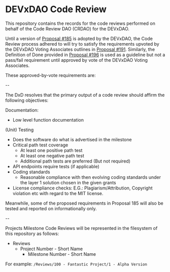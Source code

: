 # DEVxDAO Code Review

This repository contains the records for the code reviews performed on 
behalf of the Code Review DAO (CRDAO) for the DEVxDAO.

Until a version of [Proposal #185](https://portal.devxdao.com/public-proposals/185) is adopted by the DEVxDAO, the Code Review process
adhered to will try to satisfy the requirements upvoted by the 
DEVxDAO Voting Associates outlines in [Proposal #191](https://portal.devxdao.com/public-proposals/191). Similarly, the Definition of
Done provided in [Proposal #196](https://portal.devxdao.com/public-proposals/196) is used as a guideline but not a 
pass/fail requirement until approved by vote of the DEVxDAO Voting Associates.

These approved-by-vote requirements are:

--

The DxD resolves that the primary output of a code review should affirm the following objectives:

Documentation:
- Low level function documentation
  
(Unit) Testing 
- Does the software do what is advertised in the milestone
- Critical path test coverage
    - At least one positive path test
    - At least one negative path test
    - Additional path tests are preferred (But not required)
- API endpoints require tests (if applicable)
- Coding standards
    - Reasonable compliance with then evolving coding standards under the layer 1 solution chosen in the given grants
- License compliance checks: E.G.: Plagiarism/Attribution, Copyright violation etc with regard to the MIT license.

Meanwhile, some of the proposed requirements in Proposal 185 will also be 
tested and reported on informationally only.

-- 

Projects Milestone Code Reviews will be represented in the filesystem of 
this repository as follows:

- Reviews
    - Project Number - Short Name
        - Milestone Number - Short Name
    
For example: `/Reviews/100 - Fantastic Project/1 - Alpha Version`

